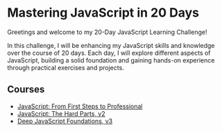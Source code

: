 # Mastering JavaScript in 20 Days 

Greetings and welcome to my 20-Day JavaScript Learning Challenge!

In this challenge, I will be enhancing my JavaScript skills and knowledge over the course of 20 days. Each day, I will explore different aspects of JavaScript, building a solid foundation and gaining hands-on experience through practical exercises and projects.
## Courses

- [JavaScript: From First Steps to Professional]([https://frontendmasters.com/courses/javascript-first-steps/])
- [JavaScript: The Hard Parts, v2](course_link_2)
- [Deep JavaScript Foundations, v3](course_link_3)

